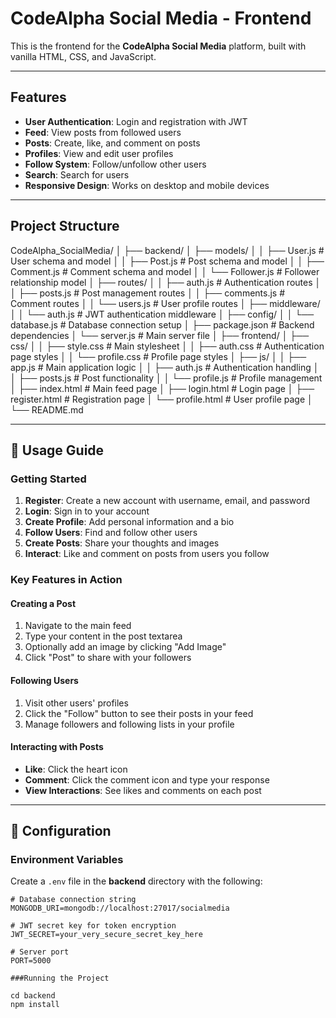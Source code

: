 # CodeAlpha Social Media - Frontend

This is the frontend for the **CodeAlpha Social Media** platform, built with vanilla HTML, CSS, and JavaScript.

---

## Features

- **User Authentication**: Login and registration with JWT  
- **Feed**: View posts from followed users  
- **Posts**: Create, like, and comment on posts  
- **Profiles**: View and edit user profiles  
- **Follow System**: Follow/unfollow other users  
- **Search**: Search for users  
- **Responsive Design**: Works on desktop and mobile devices  

---

## Project Structure

CodeAlpha_SocialMedia/
│
├── backend/
│ ├── models/
│ │ ├── User.js # User schema and model
│ │ ├── Post.js # Post schema and model
│ │ ├── Comment.js # Comment schema and model
│ │ └── Follower.js # Follower relationship model
│ ├── routes/
│ │ ├── auth.js # Authentication routes
│ │ ├── posts.js # Post management routes
│ │ ├── comments.js # Comment routes
│ │ └── users.js # User profile routes
│ ├── middleware/
│ │ └── auth.js # JWT authentication middleware
│ ├── config/
│ │ └── database.js # Database connection setup
│ ├── package.json # Backend dependencies
│ └── server.js # Main server file
│
├── frontend/
│ ├── css/
│ │ ├── style.css # Main stylesheet
│ │ ├── auth.css # Authentication page styles
│ │ └── profile.css # Profile page styles
│ ├── js/
│ │ ├── app.js # Main application logic
│ │ ├── auth.js # Authentication handling
│ │ ├── posts.js # Post functionality
│ │ └── profile.js # Profile management
│ ├── index.html # Main feed page
│ ├── login.html # Login page
│ ├── register.html # Registration page
│ └── profile.html # User profile page
│
└── README.md

---

## 🎯 Usage Guide

### Getting Started
1. **Register**: Create a new account with username, email, and password  
2. **Login**: Sign in to your account  
3. **Create Profile**: Add personal information and a bio  
4. **Follow Users**: Find and follow other users  
5. **Create Posts**: Share your thoughts and images  
6. **Interact**: Like and comment on posts from users you follow  

### Key Features in Action

#### Creating a Post
1. Navigate to the main feed  
2. Type your content in the post textarea  
3. Optionally add an image by clicking "Add Image"  
4. Click "Post" to share with your followers  

#### Following Users
1. Visit other users' profiles  
2. Click the "Follow" button to see their posts in your feed  
3. Manage followers and following lists in your profile  

#### Interacting with Posts
- **Like**: Click the heart icon  
- **Comment**: Click the comment icon and type your response  
- **View Interactions**: See likes and comments on each post  

---

## 🔧 Configuration

### Environment Variables
Create a `.env` file in the **backend** directory with the following:

```env
# Database connection string
MONGODB_URI=mongodb://localhost:27017/socialmedia

# JWT secret key for token encryption
JWT_SECRET=your_very_secure_secret_key_here

# Server port
PORT=5000

###Running the Project

cd backend
npm install
